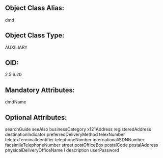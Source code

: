 ## Object Class Alias:
  dmd

## Object Class Type:
  AUXILIARY

## OID:
  2.5.6.20

## Mandatory Attributes:
  dmdName

## Optional Attributes:
  searchGuide
  seeAlso
  businessCategory
  x121Address
  registeredAddress
  destinationIndicator
  preferredDeliveryMethod
  telexNumber
  teletexTerminalIdentifier
  telephoneNumber
  internationaliSDNNumber
  facsimileTelephoneNumber
  street
  postOfficeBox
  postalCode
  postalAddress
  physicalDeliveryOfficeName
  l
  description
  userPassword
